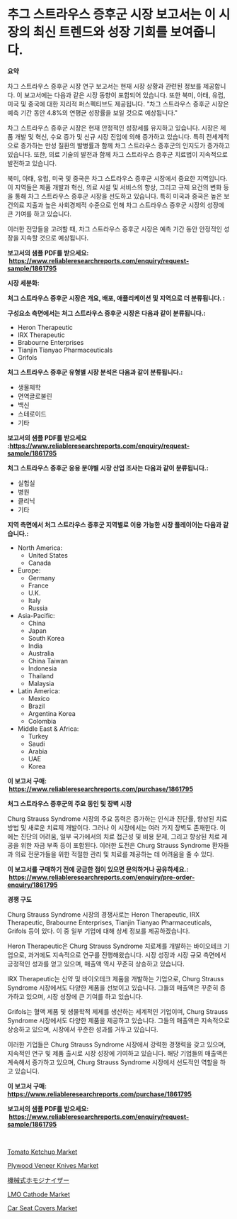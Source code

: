 <p><h1>추그 스트라우스 증후군 시장 보고서는 이 시장의 최신 트렌드와 성장 기회를 보여줍니다.</h1></p><p><strong>요약</strong></p>
<p><p>차그 스트라우스 증후군 시장 연구 보고서는 현재 시장 상황과 관련된 정보를 제공합니다. 이 보고서에는 다음과 같은 시장 동향이 포함되어 있습니다. 또한 북미, 아태, 유럽, 미국 및 중국에 대한 지리적 퍼스펙티브도 제공됩니다. "차그 스트라우스 증후군 시장은 예측 기간 동안 4.8%의 연평균 성장률을 보일 것으로 예상됩니다."</p><p>차그 스트라우스 증후군 시장은 현재 안정적인 성장세를 유지하고 있습니다. 시장은 제품 개발 및 혁신, 수요 증가 및 신규 시장 진입에 의해 증가하고 있습니다. 특히 전세계적으로 증가하는 만성 질환의 발병률과 함께 차그 스트라우스 증후군의 인지도가 증가하고 있습니다. 또한, 의료 기술의 발전과 함께 차그 스트라우스 증후군 치료법이 지속적으로 발전하고 있습니다.</p><p>북미, 아태, 유럽, 미국 및 중국은 차그 스트라우스 증후군 시장에서 중요한 지역입니다. 이 지역들은 제품 개발과 혁신, 의료 시설 및 서비스의 향상, 그리고 규제 요건의 변화 등을 통해 차그 스트라우스 증후군 시장을 선도하고 있습니다. 특히 미국과 중국은 높은 보건의료 지출과 높은 사회경제적 수준으로 인해 차그 스트라우스 증후군 시장의 성장에 큰 기여를 하고 있습니다.</p><p>이러한 전망들을 고려할 때, 차그 스트라우스 증후군 시장은 예측 기간 동안 안정적인 성장을 지속할 것으로 예상됩니다.</p></p>
<p><strong>보고서의 샘플 PDF를 받으세요: &nbsp;<a href="https://www.reliableresearchreports.com/enquiry/request-sample/1861795">https://www.reliableresearchreports.com/enquiry/request-sample/1861795</a></strong></p>
<p><strong>시장 세분화:</strong></p>
<p><strong> 처그 스트라우스 증후군 시장은 개요, 배포, 애플리케이션 및 지역으로 더 분류됩니다. :</strong></p>
<p><strong>구성요소 측면에서는 처그 스트라우스 증후군 시장은 다음과 같이 분류됩니다.:</strong></p>
<p><ul><li>Heron Therapeutic</li><li>IRX Therapeutic</li><li>Brabourne Enterprises</li><li>Tianjin Tianyao Pharmaceuticals</li><li>Grifols</li></ul></p>
<p><strong> 처그 스트라우스 증후군 유형별 시장 분석은 다음과 같이 분류됩니다.:</strong></p>
<p><ul><li>생물제학</li><li>면역글로불린</li><li>백신</li><li>스테로이드</li><li>기타</li></ul></p>
<p><strong>보고서의 샘플 PDF를 받으세요 :<a href="https://www.reliableresearchreports.com/enquiry/request-sample/1861795">https://www.reliableresearchreports.com/enquiry/request-sample/1861795</a></strong></p>
<p><strong> 처그 스트라우스 증후군 응용 분야별 시장 산업 조사는 다음과 같이 분류됩니다.:</strong></p>
<p><ul><li>실험실</li><li>병원</li><li>클리닉</li><li>기타</li></ul></p>
<p><strong>지역 측면에서 처그 스트라우스 증후군 지역별로 이용 가능한 시장 플레이어는 다음과 같습니다.:</strong></p>
<p><ul>
    <li>
        North America:
        <ul>
            <li>United States</li>
            <li>Canada</li>
        </ul>
    </li>
    <li>
        Europe:
        <ul>
            <li>Germany</li>
            <li>France</li>
            <li>U.K.</li>
            <li>Italy</li>
            <li>Russia</li>
        </ul>
    </li>
    <li>
        Asia-Pacific:
        <ul>
            <li>China</li>
            <li>Japan</li>
            <li>South Korea</li>
            <li>India</li>
            <li>Australia</li>
            <li>China Taiwan</li>
            <li>Indonesia</li>
            <li>Thailand</li>
            <li>Malaysia</li>
        </ul>
    </li>
    <li>
        Latin America:
        <ul>
            <li>Mexico</li>
            <li>Brazil</li>
            <li>Argentina Korea</li>
            <li>Colombia</li>
        </ul>
    </li>
    <li>
        Middle East & Africa:
        <ul>
            <li>Turkey</li>
            <li>Saudi</li>
            <li>Arabia</li>
            <li>UAE</li>
            <li>Korea</li>
        </ul>
    </li>
    </ul></p>
<p><strong>이 보고서 구매: &nbsp;<a href="https://www.reliableresearchreports.com/purchase/1861795">https://www.reliableresearchreports.com/purchase/1861795</a></strong></p>
<p><strong>처그 스트라우스 증후군의 주요 동인 및 장벽 시장</strong></p>
<p><p>Churg Strauss Syndrome 시장의 주요 동력은 증가하는 인식과 진단률, 향상된 치료 방법 및 새로운 치료제 개발이다. 그러나 이 시장에서는 여러 가지 장벽도 존재한다. 이에는 진단의 어려움, 일부 국가에서의 치료 접근성 및 비용 문제, 그리고 향상된 치료 제공을 위한 자금 부족 등이 포함된다. 이러한 도전은 Churg Strauss Syndrome 환자들과 의료 전문가들을 위한 적절한 관리 및 치료를 제공하는 데 어려움을 줄 수 있다.</p></p>
<p><strong>이 보고서를 구매하기 전에 궁금한 점이 있으면 문의하거나 공유하세요.: &nbsp;<a href="https://www.reliableresearchreports.com/enquiry/pre-order-enquiry/1861795">https://www.reliableresearchreports.com/enquiry/pre-order-enquiry/1861795</a></strong></p>
<p><strong>경쟁 구도</strong></p>
<p><p>Churg Strauss Syndrome 시장의 경쟁사로는 Heron Therapeutic, IRX Therapeutic, Brabourne Enterprises, Tianjin Tianyao Pharmaceuticals, Grifols 등이 있다. 이 중 일부 기업에 대해 상세 정보를 제공하겠습니다.</p><p>Heron Therapeutic은 Churg Strauss Syndrome 치료제를 개발하는 바이오테크 기업으로, 과거에도 지속적으로 연구를 진행해왔습니다. 시장 성장과 시장 규모 측면에서 긍정적인 성과를 얻고 있으며, 매출액 역시 꾸준히 상승하고 있습니다.</p><p>IRX Therapeutic는 신약 및 바이오테크 제품을 개발하는 기업으로, Churg Strauss Syndrome 시장에서도 다양한 제품을 선보이고 있습니다. 그들의 매출액은 꾸준히 증가하고 있으며, 시장 성장에 큰 기여를 하고 있습니다.</p><p>Grifols는 혈액 제품 및 생물학적 제제를 생산하는 세계적인 기업이며, Churg Strauss Syndrome 시장에서도 다양한 제품을 제공하고 있습니다. 그들의 매출액은 지속적으로 상승하고 있으며, 시장에서 꾸준한 성과를 거두고 있습니다.</p><p>이러한 기업들은 Churg Strauss Syndrome 시장에서 강력한 경쟁력을 갖고 있으며, 지속적인 연구 및 제품 출시로 시장 성장에 기여하고 있습니다. 해당 기업들의 매출액은 계속해서 증가하고 있으며, Churg Strauss Syndrome 시장에서 선도적인 역할을 하고 있습니다.</p></p>
<p><strong>이 보고서 구매: &nbsp; <a href="https://www.reliableresearchreports.com/purchase/1861795">https://www.reliableresearchreports.com/purchase/1861795</a></strong></p>
<p><strong>보고서의 샘플 PDF를 받으세요: &nbsp;<a href="https://www.reliableresearchreports.com/enquiry/request-sample/1861795">https://www.reliableresearchreports.com/enquiry/request-sample/1861795</a></strong><strong></strong></p>
<p>&nbsp;</p>
<p><p><a href="https://view.publitas.com/reportprime-1/tomato-ketchup-market-research-report-unlocks-analysis-on-the-market-financial-status-market-size-and-market-revenue-upto-2031/">Tomato Ketchup Market</a></p><p><a href="https://issuu.com/reportprime-2/docs/plywood-veneer-knives-market-size-2030.pptx">Plywood Veneer Knives Market</a></p><p><a href="https://github.com/ycmtqqhvk3273/Market-Research-Report-List-1/blob/main/7425068191711.md">機械式ホモジナイザー</a></p><p><a href="https://github.com/ashepherd82/Market-Research-Report-List-3/blob/main/lmo-cathode-market.md">LMO Cathode Market</a></p><p><a href="https://view.publitas.com/reportprime-1/insights-into-car-seat-covers-market-size-analysing-market-share-trends-and-growth-from-2023-to-2030/">Car Seat Covers Market</a></p></p>